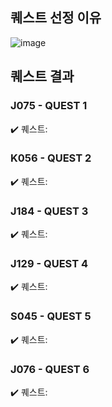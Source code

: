 ## 퀘스트 선정 이유
![image](https://github.com/user-attachments/assets/e1b02261-94e4-4738-ac71-11afb2b181e5)



## 퀘스트 결과

### J075 - QUEST 1  
✔️ 퀘스트: 


### K056 - QUEST 2  
✔️ 퀘스트: 


### J184 - QUEST 3
✔️ 퀘스트: 


### J129 - QUEST 4  
✔️ 퀘스트: 


### S045 - QUEST 5 
✔️ 퀘스트: 

    
### J076 - QUEST 6
✔️ 퀘스트: 
